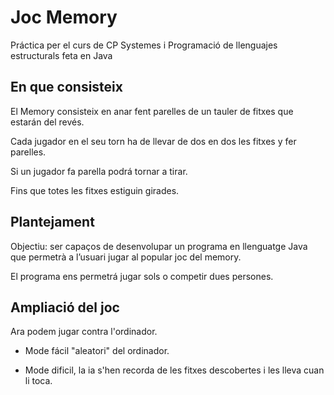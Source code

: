 # Joc Memory

Práctica per el curs de CP Systemes i Programació de llenguajes estructurals feta en Java

## En que consisteix

El Memory consisteix en anar fent parelles de un tauler de fitxes que estarán del revés.

Cada jugador en el seu torn ha de llevar de dos en dos les fitxes y fer parelles.

Si un jugador fa parella podrá tornar a tirar.

Fins que totes les fitxes estiguin girades.

## Plantejament

Objectiu: ser capaços de desenvolupar un programa en llenguatge Java que permetrà a l’usuari jugar al popular joc del memory.

El programa ens permetrá jugar sols o competir dues persones.

## Ampliació del joc

Ara podem jugar contra l'ordinador.

- Mode fácil "aleatori" del ordinador.

- Mode dificil, la ia s'hen recorda de les fitxes descobertes i les lleva cuan li toca.
